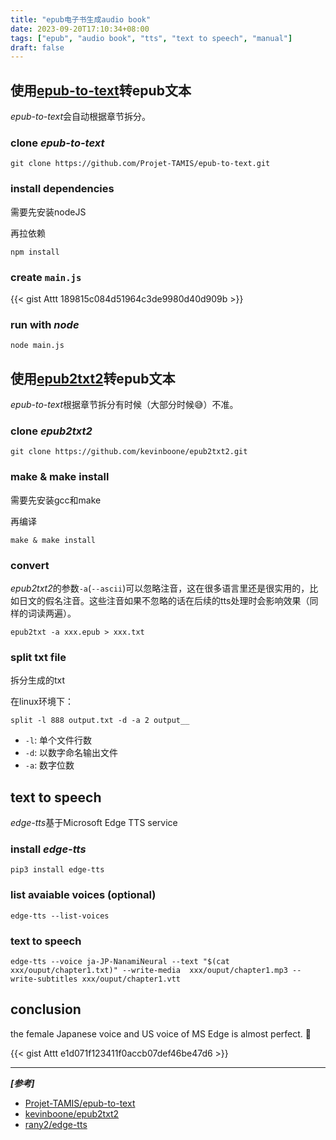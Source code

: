 ```yaml
---
title: "epub电子书生成audio book"
date: 2023-09-20T17:10:34+08:00
tags: ["epub", "audio book", "tts", "text to speech", "manual"]
draft: false
---
```


## 使用[epub-to-text](https://github.com/Projet-TAMIS/epub-to-text.git)转epub文本

*epub-to-text*会自动根据章节拆分。

### clone *epub-to-text*

```shell
git clone https://github.com/Projet-TAMIS/epub-to-text.git
```

### install dependencies

需要先安装nodeJS

再拉依赖
```shell
npm install
```

### create `main.js`

{{< gist Attt 189815c084d51964c3de9980d40d909b >}}

### run with *node*

```shell
node main.js
```

## 使用[epub2txt2](https://github.com/kevinboone/epub2txt2.git)转epub文本

*epub-to-text*根据章节拆分有时候（大部分时候😅）不准。

### clone *epub2txt2*

```shell
git clone https://github.com/kevinboone/epub2txt2.git
```

### make & make install

需要先安装gcc和make

再编译

```shell
make & make install
```

### convert

*epub2txt2*的参数`-a`(`--ascii`)可以忽略注音，这在很多语言里还是很实用的，比如日文的假名注音。这些注音如果不忽略的话在后续的tts处理时会影响效果（同样的词读两遍）。

```shell
epub2txt -a xxx.epub > xxx.txt
```

### split txt file

拆分生成的txt

在linux环境下：

```shell
split -l 888 output.txt -d -a 2 output__
```

- `-l`: 单个文件行数
- `-d`: 以数字命名输出文件
- `-a`: 数字位数

## text to speech

*edge-tts*基于Microsoft Edge TTS service

### install *edge-tts*

```shell
pip3 install edge-tts
```

### list avaiable voices (optional)

```shell
edge-tts --list-voices
```

### text to speech

```shell
edge-tts --voice ja-JP-NanamiNeural --text "$(cat xxx/ouput/chapter1.txt)" --write-media  xxx/ouput/chapter1.mp3 --write-subtitles xxx/ouput/chapter1.vtt
```

## conclusion

the female Japanese voice and US voice of MS Edge is almost perfect. 🥸

{{< gist Attt e1d071f123411f0accb07def46be47d6 >}}

---

***[参考]***

- [Projet-TAMIS/epub-to-text](https://github.com/Projet-TAMIS/epub-to-text.git)
- [kevinboone/epub2txt2](https://github.com/kevinboone/epub2txt2.git)
- [rany2/edge-tts](https://github.com/rany2/edge-tts)